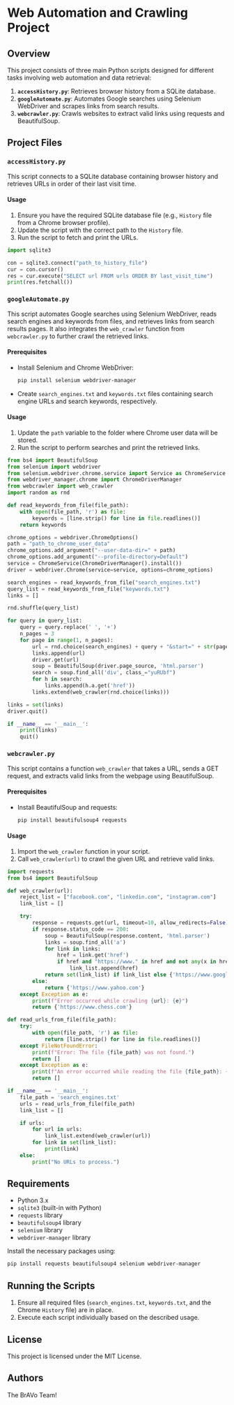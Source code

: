 # Web Automation and Crawling Project

## Overview

This project consists of three main Python scripts designed for different tasks involving web automation and data retrieval:
1. **`accessHistory.py`**: Retrieves browser history from a SQLite database.
2. **`googleAutomate.py`**: Automates Google searches using Selenium WebDriver and scrapes links from search results.
3. **`webcrawler.py`**: Crawls websites to extract valid links using requests and BeautifulSoup.

## Project Files

### `accessHistory.py`

This script connects to a SQLite database containing browser history and retrieves URLs in order of their last visit time.

#### Usage

1. Ensure you have the required SQLite database file (e.g., `History` file from a Chrome browser profile).
2. Update the script with the correct path to the `History` file.
3. Run the script to fetch and print the URLs.

```python
import sqlite3

con = sqlite3.connect("path_to_history_file")
cur = con.cursor()
res = cur.execute("SELECT url FROM urls ORDER BY last_visit_time")
print(res.fetchall())
```

### `googleAutomate.py`

This script automates Google searches using Selenium WebDriver, reads search engines and keywords from files, and retrieves links from search results pages. It also integrates the `web_crawler` function from `webcrawler.py` to further crawl the retrieved links.

#### Prerequisites

- Install Selenium and Chrome WebDriver:
  ```bash
  pip install selenium webdriver-manager
  ```

- Create `search_engines.txt` and `keywords.txt` files containing search engine URLs and search keywords, respectively.

#### Usage

1. Update the `path` variable to the folder where Chrome user data will be stored.
2. Run the script to perform searches and print the retrieved links.

```python
from bs4 import BeautifulSoup
from selenium import webdriver
from selenium.webdriver.chrome.service import Service as ChromeService
from webdriver_manager.chrome import ChromeDriverManager
from webcrawler import web_crawler
import random as rnd

def read_keywords_from_file(file_path):
    with open(file_path, 'r') as file:
        keywords = [line.strip() for line in file.readlines()]
    return keywords

chrome_options = webdriver.ChromeOptions()
path = "path_to_chrome_user_data"
chrome_options.add_argument("--user-data-dir=" + path)
chrome_options.add_argument("--profile-directory=Default")
service = ChromeService(ChromeDriverManager().install())
driver = webdriver.Chrome(service=service, options=chrome_options)

search_engines = read_keywords_from_file("search_engines.txt")
query_list = read_keywords_from_file("keywords.txt")
links = []

rnd.shuffle(query_list)

for query in query_list:
    query = query.replace(' ', '+')
    n_pages = 3
    for page in range(1, n_pages):
        url = rnd.choice(search_engines) + query + "&start=" + str(page)
        links.append(url)
        driver.get(url)
        soup = BeautifulSoup(driver.page_source, 'html.parser')
        search = soup.find_all('div', class_="yuRUbf")
        for h in search:
            links.append(h.a.get('href'))
        links.extend(web_crawler(rnd.choice(links)))

links = set(links)
driver.quit()

if __name__ == '__main__':
    print(links)
    quit()
```

### `webcrawler.py`

This script contains a function `web_crawler` that takes a URL, sends a GET request, and extracts valid links from the webpage using BeautifulSoup.

#### Prerequisites

- Install BeautifulSoup and requests:
  ```bash
  pip install beautifulsoup4 requests
  ```

#### Usage

1. Import the `web_crawler` function in your script.
2. Call `web_crawler(url)` to crawl the given URL and retrieve valid links.

```python
import requests
from bs4 import BeautifulSoup

def web_crawler(url):
    reject_list = ["facebook.com", "linkedin.com", "instagram.com"]
    link_list = []

    try:
        response = requests.get(url, timeout=10, allow_redirects=False)
        if response.status_code == 200:
            soup = BeautifulSoup(response.content, 'html.parser')
            links = soup.find_all('a')
            for link in links:
                href = link.get('href')
                if href and "https://www." in href and not any(x in href for x in reject_list):
                    link_list.append(href)
            return set(link_list) if link_list else {'https://www.google.com'}
        else:
            return {'https://www.yahoo.com'}
    except Exception as e:
        print(f"Error occurred while crawling {url}: {e}")
        return {'https://www.chess.com'}

def read_urls_from_file(file_path):
    try:
        with open(file_path, 'r') as file:
            return [line.strip() for line in file.readlines()]
    except FileNotFoundError:
        print(f"Error: The file {file_path} was not found.")
        return []
    except Exception as e:
        print(f"An error occurred while reading the file {file_path}: {e}")
        return []

if __name__ == '__main__':
    file_path = 'search_engines.txt'
    urls = read_urls_from_file(file_path)
    link_list = []

    if urls:
        for url in urls:
            link_list.extend(web_crawler(url))
        for link in set(link_list):
            print(link)
    else:
        print("No URLs to process.")
```

## Requirements

- Python 3.x
- `sqlite3` (built-in with Python)
- `requests` library
- `beautifulsoup4` library
- `selenium` library
- `webdriver-manager` library

Install the necessary packages using:
```bash
pip install requests beautifulsoup4 selenium webdriver-manager
```

## Running the Scripts

1. Ensure all required files (`search_engines.txt`, `keywords.txt`, and the Chrome `History` file) are in place.
2. Execute each script individually based on the described usage.

## License

This project is licensed under the MIT License.

## Authors

The BrAVo Team! 
